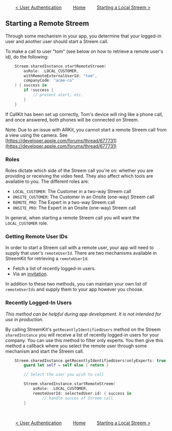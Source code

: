 &nbsp; &nbsp; &nbsp; &nbsp;
[< User Authentication](authenticating.md)
&nbsp; &nbsp; &nbsp; &nbsp;
[Home](../README.md)
&nbsp; &nbsp; &nbsp; &nbsp;
[Starting a Local Streem >](local.md)

## Starting a Remote Streem

Through some mechanism in your app, you determine that your logged-in user and another user should start a Streem call.

To make a call to user "tom" (see below on how to retrieve a remote user's id), do the following:

```swift
    Streem.sharedInstance.startRemoteStreem(
        asRole: .LOCAL_CUSTOMER,
        withRemoteExternalUserId: "tom",
        companyCode: "acme-co"
    ) { success in
        if !success {
            // present alert, etc.
        }
    }
```

If CallKit has been set up correctly, Tom's device will ring like a phone call, and once answered, both phones will be connected on Streem.

Note: Due to an issue with ARKit, you cannot start a remote Streem call from a view using the camera. See  [https://developer.apple.com/forums/thread/677731](https://developer.apple.com/forums/thread/677731)

### Roles

Roles dictate which side of the Streem call you're on: whether you are providing or receiving the video feed. They also affect which tools are available to you. The different roles are:

* `LOCAL_CUSTOMER`: The Customer in a two-way Streem call
* `ONSITE_CUSTOMER`: The Customer in an Onsite (one-way) Streem call
* `REMOTE_PRO`: The Expert in a two-way Streem call
* `ONSITE_PRO`: The Expert in an Onsite (one-way) Streem call

In general, when starting a remote Streem call you will want the `LOCAL_CUSTOMER` role.

### Getting Remote User IDs

In order to start a Streem call with a remote user, your app will need to supply that user's `remoteUserId`. There are two mechanisms available in StreemKit for retrieving a `remoteUserId`:
* Fetch a list of recently logged-in users.
* Via an [invitation](authenticating.md#invitations).

In addition to these two methods, you can maintain your own list of `remoteUserIds` and supply them to your app however you choose.

### Recently Logged-In Users

_This method can be helpful during app development. It is not intended for use in production._

By calling StreemKit's `getRecentlyIdentifiedUsers` method on the Streem `sharedInstance` you will receive a list of recently logged-in users for your company. You can use this method to filter only experts. You then give this method a callback where you select the remote user through some mechanism and start the Streem call.

```swift
    Streem.sharedInstance.getRecentlyIdentifiedUsers(onlyExperts: true) { [weak self] users in
        guard let self = self else { return }

        // Select the user you wish to call

        Streem.sharedInstance.startRemoteStreem(
            asRole: .LOCAL_CUSTOMER,
            remoteUserId: selectedUser.id) { success in
                // handle succes of Streem call
        }
```

&nbsp;

&nbsp; &nbsp; &nbsp; &nbsp;
[< User Authentication](authenticating.md)
&nbsp; &nbsp; &nbsp; &nbsp;
[Home](../README.md)
&nbsp; &nbsp; &nbsp; &nbsp;
[Starting a Local Streem >](local.md)
